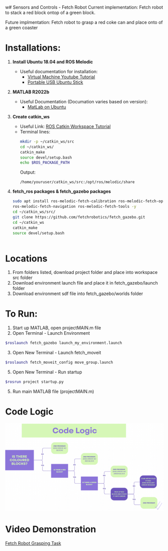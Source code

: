 w# Sensors and Controls - Fetch Robot
Current implementation: Fetch robot to stack a red block ontop of a green block.

Future implmentation: Fetch robot to grasp a red coke can and place onto of a green coaster


# Installations:

1. **Install Ubuntu 18.04 and ROS Melodic**
   - Useful documentation for installation:
     - [Virtual Machine Youtube Tutorial](https://www.youtube.com/watch?v=q4-vGmx_WZY&t=1300s)
     - [Portable USB Ubuntu Stick](https://www.partitionwizard.com/partitionmanager/install-ubuntu-on-usb.html)

2. **MATLAB R2022b**
   - Useful Documentation (Documation varies based on version):
      - [MatLab on Ubuntu](https://www.geeksforgeeks.org/installing-matlab-on-linux/)
     

4. **Create catkin_ws**
   - Useful Link: [ROS Catkin Workspace Tutorial](http://wiki.ros.org/catkin/Tutorials/create_a_workspace)
   - Terminal lines:
     ```bash
     mkdir -p ~/catkin_ws/src
     cd ~/catkin_ws/
     catkin_make
     source devel/setup.bash
     echo $ROS_PACKAGE_PATH
     ```
     Output:
     ```
     /home/youruser/catkin_ws/src:/opt/ros/melodic/share
     ```

5. **fetch_ros packages & fetch_gazebo packages**
   ```bash
   sudo apt install ros-melodic-fetch-calibration ros-melodic-fetch-open-auto-dock \
   ros-melodic-fetch-navigation ros-melodic-fetch-tools -y
   cd ~/catkin_ws/src/
   git clone https://github.com/fetchrobotics/fetch_gazebo.git
   cd ~/catkin_ws
   catkin_make
   source devel/setup.bash



# Locations
1. From folders listed, download project folder and place into workspace src folder
2. Download environment launch file and place it in fetch_gazebo/launch folder
3. Download environment sdf file into fetch_gazebo/worlds folder


# To Run:
1. Start up MATLAB, open projectMAIN.m file
2. Open Terminal - Launch Environment
```bash
$roslaunch fetch_gazebo launch_my_environment.launch
```
3. Open New Terminal - Launch fetch_moveit
```bash
$roslaunch fetch_moveit_config move_group.launch
```
5. Open New Terminal - Run startup
```bash
$rosrun project startup.py
```
5. Run main MATLAB file (projectMAIN.m)

# Code Logic
![My Image](CodeLogic.png)


# Video Demonstration
[Fetch Robot Grasping Task](https://youtu.be/ivZmcTA-lXA)

